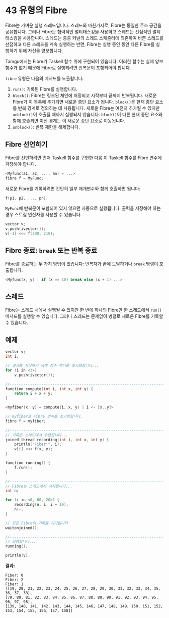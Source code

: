 # 43 유형의 Fibre

Fibre는 가벼운 실행 스레드입니다. 스레드와 마찬가지로, Fibre는 동일한 주소 공간을 공유합니다. 그러나 Fibre는 협력적인 멀티태스킹을 사용하고 스레드는 선점적인 멀티태스킹을 사용합니다. 스레드는 종종 커널의 스레드 스케줄러에 의존하여 바쁜 스레드를 선점하고 다른 스레드를 계속 실행하는 반면, Fibre는 실행 중인 동안 다른 Fibre를 실행하기 위해 자신을 양보합니다.

Tamgu에서는 Fibre가 Taskell 함수 위에 구현되어 있습니다. 이러한 함수는 실제 양보 함수가 없기 때문에 Fibre로 실행되려면 반복문이 포함되어야 합니다.

`fibre` 유형은 다음의 메서드를 노출합니다:

1. `run()`: 기록된 Fibre를 실행합니다.
2. `block()`: Fibre는 링크된 체인에 저장되고 시작부터 끝까지 반복됩니다. 새로운 Fibre가 이 목록에 추가되면 새로운 종단 요소가 됩니다. `block()`은 현재 종단 요소를 반복 경계로 정의하는 데 사용됩니다. 새로운 Fibre는 여전히 추가될 수 있지만 `unblock()`이 호출될 때까지 실행되지 않습니다. `block()`이 다른 현재 종단 요소와 함께 호출되면 이전 경계는 이 새로운 종단 요소로 이동됩니다.
3. `unblock()`: 반복 제한을 해제합니다.

## Fibre 선언하기

Fibre를 선언하려면 먼저 Taskell 함수를 구현한 다음 이 Taskell 함수를 Fibre 변수에 저장해야 합니다.

```cpp
<Myfunc(a1, a2, ..., an) = ...>
fibre f = MyFunc;
```

새로운 Fibre를 기록하려면 간단히 일부 매개변수와 함께 호출하면 됩니다:

```cpp
f(p1, p2, ..., pn);
```

`MyFunc`에 반복문이 포함되어 있지 않으면 자동으로 실행됩니다. 출력을 저장해야 하는 경우 스트림 연산자를 사용할 수 있습니다.

```cpp
vector v;
v.push(ivector());
v[-1] <<< f(200, 210);
```

## Fibre 종료: `break` 또는 반복 종료

Fibre를 종료하는 두 가지 방법이 있습니다: 반복자가 끝에 도달하거나 `break` 명령이 호출됩니다.

```cpp
<Myfunc(x, y) : if (x == 10) break else (x + 1) ...>
```

## 스레드

Fibre는 스레드 내에서 실행될 수 있지만 한 번에 하나의 Fibre만 한 스레드에서 `run()` 메서드를 실행할 수 있습니다. 그러나 스레드는 문제없이 병렬로 새로운 Fibre를 기록할 수 있습니다.

## 예제

```cpp
vector v;
int i;

// 결과를 저장하기 위해 정수 벡터를 초기화합니다...
for (i in <3>)
    v.push(ivector());

//-----------------------------------------------------------------------
function compute(int i, int x, int y) {
    return i + x + y;
}

<myfiber(x, y) = compute(i, x, y) | i <- [x..y]>

// myfiber로 Fibre 변수를 초기화합니다.
fibre f = myfiber;

//-----------------------------------------------------------------------
// 기록은 스레드에서 수행됩니다...
joined thread recording(int i, int x, int y) {
    println("Fiber:", i);
    v[i] <<< f(x, y);
}

function running() {
    f.run();
}

//-----------------------------------------------------------------------
// Fibre는 스레드에서 시작됩니다...
int n;

for (i in <0, 60, 20>) {
    recording(n, i, i + 19);
    n++;
}

// 모든 Fibre의 기록을 기다립니다
waitonjoined();

//-----------------------------------------------------------------------
// 실행합니다...
running();

println(v);
```

**결과:**

```
Fiber: 0
Fiber: 2
Fiber: 1
[[19, 20, 21, 22, 23, 24, 25, 26, 27, 28, 29, 30, 31, 32, 33, 34, 35, 36, 37, 38],
[79, 80, 81, 82, 83, 84, 85, 86, 87, 88, 89, 90, 91, 92, 93, 94, 95, 96, 97, 98],
[139, 140, 141, 142, 143, 144, 145, 146, 147, 148, 149, 150, 151, 152, 153, 154, 155, 156, 157, 158]]
```